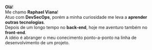 <strong>Olá</strong>! <br>
Me chamo <strong>Raphael Viana</strong>! <br>
Atuo com <strong>DevSecOps</strong>, porém a minha curiosidade me leva a <strong>aprender outras tecnologias</strong>. <br>
Depois de um longo tempo no <strong>back-end</strong>, hoje me aventuro também no <strong>front-end</strong>. <br>
A idéio é abranger o meu conecimento ponto-a-ponto na linha de desenvolvimento de um projeto.
